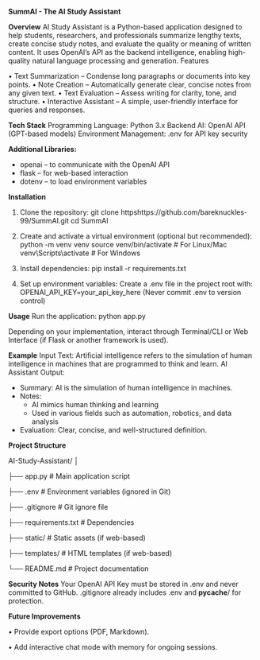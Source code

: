 **SummAI - The AI Study Assistant**

**Overview**
AI Study Assistant is a Python-based application designed to help students, researchers, and professionals summarize lengthy texts, create concise study notes, and evaluate the quality or meaning of written content. It uses OpenAI’s API as the backend intelligence, enabling high-quality natural language processing and generation.
Features

•	Text Summarization – Condense long paragraphs or documents into key points.
•	Note Creation – Automatically generate clear, concise notes from any given text.
•	Text Evaluation – Assess writing for clarity, tone, and structure.
•	Interactive Assistant – A simple, user-friendly interface for queries and responses.

**Tech Stack**
Programming Language: Python 3.x
Backend AI: OpenAI API (GPT-based models)
Environment Management: .env for API key security

**Additional Libraries:**
  - openai – to communicate with the OpenAI API
  - flask – for web-based interaction
  - dotenv – to load environment variables
    
**Installation**

1. Clone the repository:
git clone httpshttps://github.com/bareknuckles-99/SummAI.git
cd SummAI

3. Create and activate a virtual environment (optional but recommended):
python -m venv venv
source venv/bin/activate      # For Linux/Mac
venv\Scripts\activate         # For Windows

5. Install dependencies:
pip install -r requirements.txt

7. Set up environment variables:
Create a .env file in the project root with:
OPENAI_API_KEY=your_api_key_here
(Never commit .env to version control)

**Usage**
Run the application:
python app.py

Depending on your implementation, interact through Terminal/CLI or Web Interface (if Flask or another framework is used).

**Example**
Input Text:
Artificial intelligence refers to the simulation of human intelligence in machines that are programmed to think and learn.
AI Assistant Output:
- Summary: AI is the simulation of human intelligence in machines.
- Notes:
  - AI mimics human thinking and learning
  - Used in various fields such as automation, robotics, and data analysis
- Evaluation: Clear, concise, and well-structured definition.

  
**Project Structure**

AI-Study-Assistant/
│

├── app.py              # Main application script

├── .env                # Environment variables (ignored in Git)

├── .gitignore          # Git ignore file

├── requirements.txt    # Dependencies

├── static/             # Static assets (if web-based)

├── templates/          # HTML templates (if web-based)

└── README.md           # Project documentation


**Security Notes**
Your OpenAI API Key must be stored in .env and never committed to GitHub.
.gitignore already includes .env and __pycache__/ for protection.

**Future Improvements**

•	Provide export options (PDF, Markdown).

•	Add interactive chat mode with memory for ongoing sessions.


